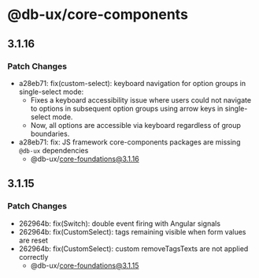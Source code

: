 # @db-ux/core-components

## 3.1.16

### Patch Changes

- a28eb71: fix(custom-select): keyboard navigation for option groups in single-select mode:
    - Fixes a keyboard accessibility issue where users could not navigate to options in subsequent option groups using arrow keys in single-select mode.
    - Now, all options are accessible via keyboard regardless of group boundaries.
- a28eb71: fix: JS framework core-components packages are missing `@db-ux` dependencies
    - @db-ux/core-foundations@3.1.16

## 3.1.15

### Patch Changes

- 262964b: fix(Switch): double event firing with Angular signals
- 262964b: fix(CustomSelect): tags remaining visible when form values are reset
- 262964b: fix(CustomSelect): custom removeTagsTexts are not applied correctly
    - @db-ux/core-foundations@3.1.15
